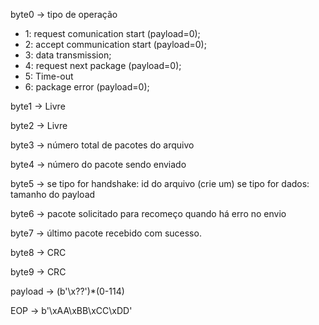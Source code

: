 byte0 -> tipo de operação
- 1: request comunication start (payload=0);
- 2: accept communication start (payload=0);
- 3: data transmission;
- 4: request next package (payload=0);
- 5: Time-out
- 6: package error (payload=0);


byte1 -> Livre

byte2 -> Livre

byte3 ->  número total de pacotes do arquivo

byte4 ->  número do pacote sendo enviado 

byte5 -> se tipo for handshake: id do arquivo (crie um) 
se tipo for dados: tamanho do payload
 
byte6 -> pacote solicitado para recomeço quando há erro no envio

byte7 -> último pacote recebido com sucesso.

byte8 -> CRC

byte9 -> CRC

payload -> (b'\x??')*(0-114)

EOP -> b'\xAA\xBB\xCC\xDD'